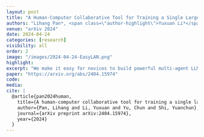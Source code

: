 ```yaml
---
layout: post
title: "A Human-Computer Collaborative Tool for Training a Single Large Language Model Agent into a Network through Few Examples"
authors: "Lihang Pan*, <span class=\"author-highlight\">Yuxuan Li*</span>, Chun Yu, Yuanchun Shi"
venue: "arXiv 2024"
date: 2024-04-24
categories: [research]
visibility: all
order: 2
image: "/images/2024-04-24-EasyLAN.png"
highlight:
excerpt: "We make it easy for novices to build powerful multi-agent LLM systems (MAS). We introduce EasyLAN, a human–AI collaborative system that helps users construct MAS using only a few examples."
paper: "https://arxiv.org/abs/2404.15974"
code:
media:
cite: |
  @article{pan2024human,
    title={A human-computer collaborative tool for training a single large language model agent into a network through few examples},
    author={Pan, Lihang and Li, Yuxuan and Yu, Chun and Shi, Yuanchun},
    journal={arXiv preprint arXiv:2404.15974},
    year={2024}
  }
---
```


